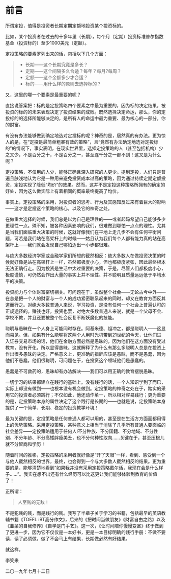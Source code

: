 # 前言

所谓定投，值得是投资者长期定期定额地投资某个投资标的。

比如，某个投资者在过去的十多年里（长期），每个月（定期）投资标准普尔指数基金（投资标的）至少1000美元（定额）。

定投策略的要素罗列出来的话，包括以下几个方面：

> - 长期——这个长期究竟是多长？
> - 定期——这个间隔多久合适？每年？每月?每周？
> - 定额——这个金额多少才合适？
> - 标的——用什么样的原则去选择标的？

又，这里的哪一个要素是最重要的呢？

直接说答案把：标的是定投策略四个要素之中最为重要的，因为标的决定结果，被投资的标的的未来表现决定了投资结果的成败。既然选择决定命运，那么，你的定投标的的选择所能够决定的，是所有人的命运中最为重要、最为核心的一部分，你的财富。

有没有办法能够做到确定地选对定投标的呢？神奇的是，居然真的有办法。更为惊人的是，在“定投是最简单粗暴有效的策略”，且“竟然有办法确定地选对定投标的”的情况下，事实表明，在现实世界里，选择定投策略的人（甚至包括机构）少之又少，不是百分之十，不是百分之一，甚至连千分之一都不到！这又是为什么呢？

定投策略，不仅用的人少，能够正确且深入研究的人更少。提到定投，人们只是普遍且肤浅地认为它是一种用来避免投资成本过高的策略，因为通过持续定期定额投资，定投实现了降低“均价”的效果。然而，这并不是定投这种策略所拥有的确定的好处，因为这么做实际上有着相同的概率最终提高了均价。

事实上，定投策略的采用，对投资者的思考、行为及其感知反过来有着巨大的影响——这才是定投这个策略的核心，以及它的神奇之处。

在做重大选择的时候，我们总是以为自己是理性的——或者起码希望自己能够多少更理性一点。殊不知，被各种因素影响的我们，很难做到哪怕一点点的理性。尤其是当我们面临重大决策的时候，这就好像我们在平地上走几步不会有任何平衡问题，可若是我们站在高架杆上的时候——姑且认为我们每个人都有能力真的站在高架杆上——我们就会发现自己哪怕迈出一小步都很难。

与绝大多数经济学家或金融学家们所想的截然相反：绝大多数人在做投资决策的时候就好像是站在高架杆上一样，虽然都极度小心，但也都极度紧张，因此最终根本无法正确行走。因为投资是生活中太过重要的决策，于是，尽管人们都极度小心，极度谨慎，可仍然会作出大量的事实上并不理性、并不聪明且质量远远低于平均水平的决策。

投资能力与个体财富密切相关。可问题在于，虽然整个社会——无论古今中外——在总是把一个人的财富与一个人的成功紧密联系起来的同时，却又在教育方面反其道而行之。对绝大多数普通人来说，学习投资，是没有任何一个社会上普遍认可的正规途径的。赚钱也好，投资也罢，对绝大多数普通人来说，就是一个父母不会、学校不教，并且还要被整个社会反复不断妖魔化的技能。

聪明与愚昧在一个人身上可能同时存在。阿基米德、祖冲之，都是聪明人——这显而易见。但，如果有什么能够将这两个人用时光机带到21世纪的今天，让他们进入证券交易市场的话，他们在金融方面必然是愚昧的，因为他们在这方面没有受过教育，没有开化，所以显得愚昧。这就解释了为什么有那么多聪明人总是在投资上作出很多愚昧的决定。严格意义上，更准确的措辞应该是愚昧，而不是愚蠢，因为他们不愚蠢，他们很聪明，可问题在于，在投资这个领域他们是愚蠢的。

愚蠢是不可救药的，愚昧却有办法解决——我们可以用正确的教育摆脱愚昧。

一切学习的结果都建立在践行的基础上。没有践行的话，一个人知识学到了而已，实际上却没有做到——也根本没有机会做到。定投策略的神奇之处在于，踏实的采用它的投资者必须践行；不仅如此，他还动作单一，所以相对容易践行；更为重要的是，定投策略本身的属性决定了这个践行是长期的——也就是说，定投策略本身提供了一个简单、长期、稳定的投资教学环境！

最为关键的是，定投策略是任何普通人都可以用的，甚至是在生活方方面面都用得上的优势策略。采用定投策略，某种意义上相当于消除了几乎所有普通人要面临的社会差异——定投策略适用于任何人!不分种族、不分国籍、不分地域、不分性别、不分年龄、不分高矮胖瘦美丑，也不分何种性取向……关键在于，甚至压根儿就不分智商和学历！

随着时间的推移，定投策略的采用者就好像是“开了天眼”一样，看到、感受到一个与他人截然相反的世界，最终，也会得到一个与大多数人截然相反的结果。更为重要的是，能够清楚地看到“如果我并没有采用定投策略戴尔话，我现在会是什么样子……”。我实在想不出还有什么经历可以比这更让我们能够体验到教育的价值了！

正所谓：

> 人至贱的无敌！

不是犯贱的贱，而是践行的贱。我写了半辈子关于学习的书籍，包括最早的英语教辅书籍《TOEFL iBT高分作文》，后来的《把时间当做朋友》《财富自由之路》以及《韭菜的自我修养》《自学是门手艺》。这一次，《让时间陪你慢慢变富》终于做到了更进一步，因为它不仅仅是一本好书，更是一本目标明确的践行手册：不做不要读，读了必须做，做了不会马上有结果，长期做必然有好结果。

就这样。



李笑来

二〇一九年七月十二日